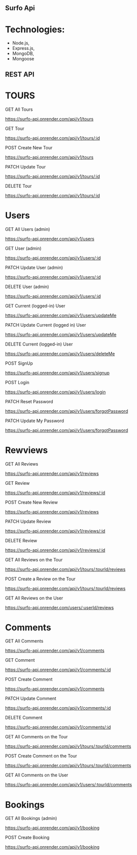 ## Surfo Api

# Technologies:

- Node.js, 
- Express.js,
- MongoDB,
- Mongoose


## REST API

# TOURS


GET All Tours

https://surfo-api.onrender.com/api/v1/tours

GET Tour

https://surfo-api.onrender.com/api/v1/tours/:id

POST Create New Tour

https://surfo-api.onrender.com/api/v1/tours

PATCH Update Tour

https://surfo-api.onrender.com/api/v1/tours/:id

DELETE Tour

https://surfo-api.onrender.com/api/v1/tours/:id



# Users


GET All Users (admin)

https://surfo-api.onrender.com/api/v1/users

GET User (admin)

https://surfo-api.onrender.com/api/v1/users/:id

PATCH Update User (admin)

https://surfo-api.onrender.com/api/v1/users/:id

DELETE User (admin)

https://surfo-api.onrender.com/api/v1/users/:id



GET Current (logged-in) User

https://surfo-api.onrender.com/api/v1/users/updateMe

PATCH Update Current (logged in) User

https://surfo-api.onrender.com/api/v1/users/updateMe

DELETE Current (logged-in) User

https://surfo-api.onrender.com/api/v1/users/deleteMe



POST SignUp

https://surfo-api.onrender.com/api/v1/users/signup

POST Login

https://surfo-api.onrender.com/api/v1/users/login

PATCH Reset Password

https://surfo-api.onrender.com/api/v1/users/forgotPassword

PATCH Update My Password

https://surfo-api.onrender.com/api/v1/users/forgotPassword



# Rewviews


GET All Reviews

https://surfo-api.onrender.com/api/v1/reviews

GET Review

https://surfo-api.onrender.com/api/v1/reviews/:id

POST Create New Review

https://surfo-api.onrender.com/api/v1/reviews

PATCH Update Review

https://surfo-api.onrender.com/api/v1/reviews/:id

DELETE Review

https://surfo-api.onrender.com/api/v1/reviews/:id



GET All Reviews on the Tour

https://surfo-api.onrender.com/api/v1/tours/:tourId/reviews

POST Create a Review on the Tour

https://surfo-api.onrender.com/api/v1/tours/:tourId/reviews



GET All Reviews on the User

https://surfo-api.onrender.com/users/:userId/reviews



# Comments


GET All Comments

https://surfo-api.onrender.com/api/v1/comments

GET Comment

https://surfo-api.onrender.com/api/v1/comments/:id

POST Create Comment

https://surfo-api.onrender.com/api/v1/comments

PATCH Update Comment

https://surfo-api.onrender.com/api/v1/comments/:id

DELETE Comment

https://surfo-api.onrender.com/api/v1/comments/:id



GET All Comments on the Tour

https://surfo-api.onrender.com/api/v1/tours/:tourId/comments

POST Create Comment on the Tour

https://surfo-api.onrender.com/api/v1/tours/:tourId/comments



GET All Comments on the User

https://surfo-api.onrender.com/api/v1/users/:tourId/comments



# Bookings


GET All Bookings (admin)

https://surfo-api.onrender.com/api/v1/booking

POST Create Booking

https://surfo-api.onrender.com/api/v1/booking








